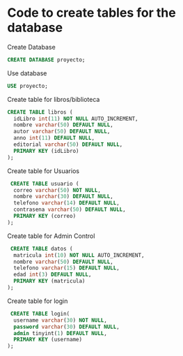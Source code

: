 # Code to create tables for the database

Create Database
```SQL
CREATE DATABASE proyecto;
```

Use database

```SQL
USE proyecto;
```

Create table for libros/biblioteca
```SQL
CREATE TABLE libros (
  idLibro int(11) NOT NULL AUTO_INCREMENT,
  nombre varchar(50) DEFAULT NULL,
  autor varchar(50) DEFAULT NULL,
  anno int(11) DEFAULT NULL,
  editorial varchar(50) DEFAULT NULL,
  PRIMARY KEY (idLibro)
);
```

Create table for Usuarios
```SQL
 CREATE TABLE usuario (
  correo varchar(50) NOT NULL,
  nombre varchar(30) DEFAULT NULL,
  telefono varchar(14) DEFAULT NULL,
  contrasena varchar(50) DEFAULT NULL,
  PRIMARY KEY (correo)
);
```

Create table for Admin Control
```SQL
 CREATE TABLE datos (
  matricula int(10) NOT NULL AUTO_INCREMENT,
  nombre varchar(50) DEFAULT NULL,
  telefono varchar(15) DEFAULT NULL,
  edad int(3) DEFAULT NULL,
  PRIMARY KEY (matricula)
);
```

Create table for login
```SQL
 CREATE TABLE login(
  username varchar(30) NOT NULL,
  password varchar(30) DEFAULT NULL,
  admin tinyint(1) DEFAULT NULL,
  PRIMARY KEY (username)
);
```



